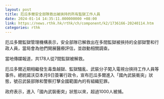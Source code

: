 ```yaml
---
layout: post
title: 厄瓜多爾安全部隊救出被挾持的所有監獄工作人員
date: 2024-01-14 14:35:11.000000000 +08:00
link: https://news.rthk.hk/rthk/ch/component/k2/1736166-20240114.htm
categories: rthk
---
```


厄瓜多爾監獄管理機構表示，安全部隊已解救出在多間監獄被挾持的全部獄警和行政人員，當局會為他們開展醫療評估，並啟動相關調查。

當地傳媒報道，共178人從7間監獄被解救。

厄瓜多爾近期相繼發生毒梟越獄、監獄騷亂、武裝分子闖入電視台挾持工作人員等事件。總統諾沃亞本月9日簽署行政令，宣布厄瓜多爾進入「國內武裝衝突」狀態，號召武裝部隊和警察打擊全國範圍內的有組織犯罪。

政府表示，進入「國內武裝衝突」狀態以來，超過1000人被捕。
